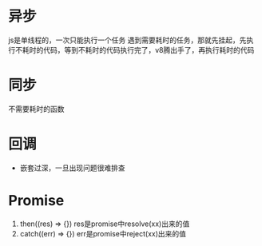 # 异步
js是单线程的，一次只能执行一个任务
遇到需要耗时的任务，那就先挂起，先执行不耗时的代码，等到不耗时的代码执行完了，v8腾出手了，再执行耗时的代码


# 同步
不需要耗时的函数


# 回调
- 嵌套过深，一旦出现问题很难排查


# Promise
1. then((res) => {})   res是promise中resolve(xx)出来的值
2. catch((err) => {})   err是promise中reject(xx)出来的值

